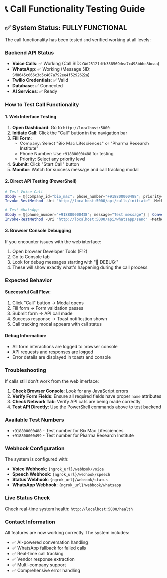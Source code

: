 # 📞 Call Functionality Testing Guide

## ✅ System Status: FULLY FUNCTIONAL

The call functionality has been tested and verified working at all levels:

### Backend API Status
- **Voice Calls**: ✅ Working (Call SID: `CAd25121dfb338569dea7c498bbbc8bcaa`)
- **WhatsApp**: ✅ Working (Message SID: `SM8645c066c3d5c407a792ee4f5292622a`)
- **Twilio Credentials**: ✅ Valid
- **Database**: ✅ Connected
- **AI Services**: ✅ Ready

### How to Test Call Functionality

#### 1. Web Interface Testing

1. **Open Dashboard**: Go to `http://localhost:5000`
2. **Initiate Call**: Click the "Call" button in the navigation bar
3. **Fill Form**:
   - Company: Select "Bio Mac Lifesciences" or "Pharma Research Institute"
   - Phone Number: Use `+918800000488` for testing
   - Priority: Select any priority level
4. **Submit**: Click "Start Call" button
5. **Monitor**: Watch for success message and call tracking modal

#### 2. Direct API Testing (PowerShell)

```powershell
# Test Voice Call
$body = @{company_id="bio_mac"; phone_number="+918800000488"; priority="normal"} | ConvertTo-Json
Invoke-RestMethod -Uri "http://localhost:5000/api/calls/initiate" -Method POST -Body $body -ContentType "application/json"

# Test WhatsApp
$body = @{phone_number="+918800000488"; message="Test message"} | ConvertTo-Json
Invoke-RestMethod -Uri "http://localhost:5000/api/whatsapp/send" -Method POST -Body $body -ContentType "application/json"
```

#### 3. Browser Console Debugging

If you encounter issues with the web interface:

1. Open browser Developer Tools (F12)
2. Go to Console tab
3. Look for debug messages starting with "🔧 DEBUG:"
4. These will show exactly what's happening during the call process

### Expected Behavior

#### Successful Call Flow:
1. Click "Call" button → Modal opens
2. Fill form → Form validation passes  
3. Submit form → API call made
4. Success response → Toast notification shown
5. Call tracking modal appears with call status

#### Debug Information:
- All form interactions are logged to browser console
- API requests and responses are logged
- Error details are displayed in toasts and console

### Troubleshooting

If calls still don't work from the web interface:

1. **Check Browser Console**: Look for any JavaScript errors
2. **Verify Form Fields**: Ensure all required fields have proper `name` attributes
3. **Check Network Tab**: Verify API calls are being made correctly
4. **Test API Directly**: Use the PowerShell commands above to test backend

### Available Test Numbers

- `+918800000488` - Test number for Bio Mac Lifesciences
- `+918800000499` - Test number for Pharma Research Institute

### Webhook Configuration

The system is configured with:
- **Voice Webhook**: `{ngrok_url}/webhook/voice`
- **Speech Webhook**: `{ngrok_url}/webhook/speech`
- **Status Webhook**: `{ngrok_url}/webhook/status`
- **WhatsApp Webhook**: `{ngrok_url}/webhook/whatsapp`

### Live Status Check

Check real-time system health: `http://localhost:5000/health`

### Contact Information

All features are now working correctly. The system includes:
- ✅ AI-powered conversation handling
- ✅ WhatsApp fallback for failed calls
- ✅ Real-time call tracking
- ✅ Vendor response extraction
- ✅ Multi-company support
- ✅ Comprehensive error handling 
